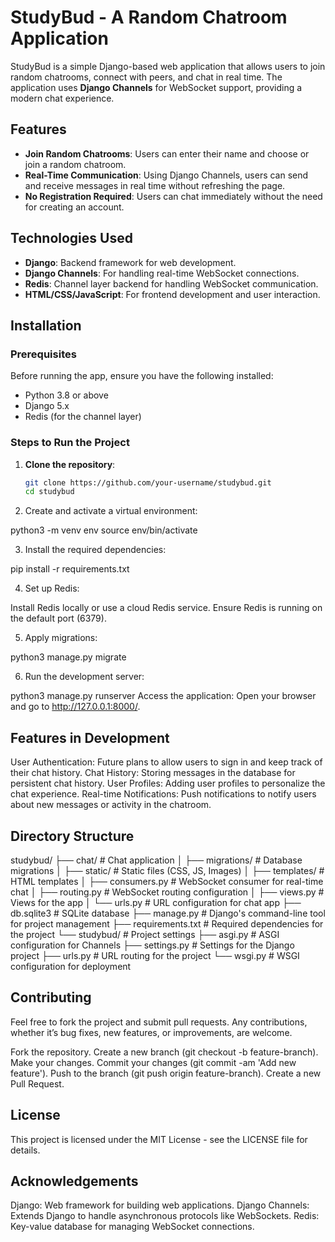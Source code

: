 # StudyBud - A Random Chatroom Application

StudyBud is a simple Django-based web application that allows users to join random chatrooms, connect with peers, and chat in real time. The application uses **Django Channels** for WebSocket support, providing a modern chat experience.

## Features

- **Join Random Chatrooms**: Users can enter their name and choose or join a random chatroom.
- **Real-Time Communication**: Using Django Channels, users can send and receive messages in real time without refreshing the page.
- **No Registration Required**: Users can chat immediately without the need for creating an account.

## Technologies Used

- **Django**: Backend framework for web development.
- **Django Channels**: For handling real-time WebSocket connections.
- **Redis**: Channel layer backend for handling WebSocket communication.
- **HTML/CSS/JavaScript**: For frontend development and user interaction.
  
## Installation

### Prerequisites

Before running the app, ensure you have the following installed:

- Python 3.8 or above
- Django 5.x
- Redis (for the channel layer)

### Steps to Run the Project

1. **Clone the repository**:
   ```bash
   git clone https://github.com/your-username/studybud.git
   cd studybud
2. Create and activate a virtual environment:

python3 -m venv env
source env/bin/activate

3. Install the required dependencies:

pip install -r requirements.txt

4. Set up Redis:

Install Redis locally or use a cloud Redis service.
Ensure Redis is running on the default port (6379).

5. Apply migrations:

python3 manage.py migrate

6. Run the development server:

python3 manage.py runserver
Access the application: Open your browser and go to http://127.0.0.1:8000/.

## Features in Development

User Authentication: Future plans to allow users to sign in and keep track of their chat history.
Chat History: Storing messages in the database for persistent chat history.
User Profiles: Adding user profiles to personalize the chat experience.
Real-time Notifications: Push notifications to notify users about new messages or activity in the chatroom.

## Directory Structure

studybud/
├── chat/                   # Chat application
│   ├── migrations/         # Database migrations
│   ├── static/             # Static files (CSS, JS, Images)
│   ├── templates/          # HTML templates
│   ├── consumers.py        # WebSocket consumer for real-time chat
│   ├── routing.py          # WebSocket routing configuration
│   ├── views.py            # Views for the app
│   └── urls.py             # URL configuration for chat app
├── db.sqlite3              # SQLite database
├── manage.py               # Django's command-line tool for project management
├── requirements.txt        # Required dependencies for the project
└── studybud/               # Project settings
    ├── asgi.py             # ASGI configuration for Channels
    ├── settings.py         # Settings for the Django project
    ├── urls.py             # URL routing for the project
    └── wsgi.py             # WSGI configuration for deployment
    
## Contributing
Feel free to fork the project and submit pull requests. Any contributions, whether it’s bug fixes, new features, or improvements, are welcome.

Fork the repository.
Create a new branch (git checkout -b feature-branch).
Make your changes.
Commit your changes (git commit -am 'Add new feature').
Push to the branch (git push origin feature-branch).
Create a new Pull Request.

## License
This project is licensed under the MIT License - see the LICENSE file for details.

## Acknowledgements
Django: Web framework for building web applications.
Django Channels: Extends Django to handle asynchronous protocols like WebSockets.
Redis: Key-value database for managing WebSocket connections.
